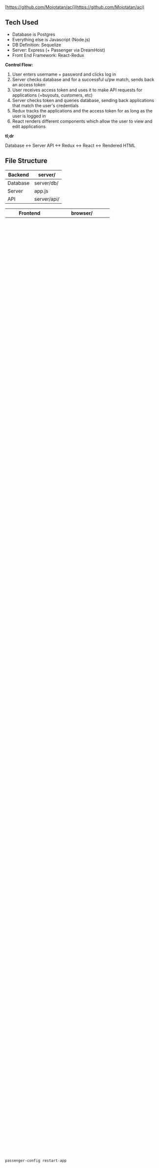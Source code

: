 [https://github.com/Mojotatan/aci](https://github.com/Mojotatan/aci)

## Tech Used
* Database is Postgres
* Everything else is Javascript (Node.js)
* DB Definition: Sequelize
* Server: Express (+ Passenger via DreamHost)
* Front End Framework: React-Redux

**Control Flow:**
1. User enters username + password and clicks log in
2. Server checks database and for a successful u/pw match, sends back an access token
3. User receives access token and uses it to make API requests for applications (+buyouts, customers, etc)
4. Server checks token and queries database, sending back applications that match the user's credentials
5. Redux tracks the applications and the access token for as long as the user is logged in
6. React renders different components which allow the user to view and edit applications

**tl;dr**
<p>Database <-> Server API <-> Redux <-> React <-> Rendered HTML</p>


## File Structure

Backend | server/
------- | ---------
Database | server/db/
Server | app.js
API | server/api/

Frontend | browser/
-------- | ----------
Redux Store | browser/store/
React Containers | browser/containers/ <!-- Containers are aware of state -->
React Components | browser/components/ <!-- Components are purely for rendering elements -->

Media | public/
----- | ---------
Styles | public/assets/css/
Images | public/assets/img/


## Installation

**How to set up a dev environment**
1. Get the files <!-- make sure to find or create secrets -->

```
git clone https://github.com/Mojotatan/aci.git
npm install
```

2. Create secret files -- put any plain text in .devCert and the password for the server's email in .devMail

```
touch .devCert
touch .devMail
```

3. Download [postgress.app](https://postgresapp.com/), begin running it on port 5432, and create a database named 'aci'

4. Seed the database

```
npm run seed-dev
```

5. Start the webpack compiler and keep it running in a tab in terminal

```
npm run build-dev
```

6. Start the server!
<!-- The default port is 1337 (localhost:1337) but you can change this in app.js -->
```
npm run start-dev
```

**How to set up on Dreamhost**
1. Install and start PostgresQL

2. Check that Node.js is reasonably up to date

```
node -v
```

3. Get the files -- make sure you download the production branch

```
git clone https://github.com/Mojotatan/aci.git
npm install
```

4. Run webpack to compile bundle.js

```
npm run build
```

5. Configure process.env variables for DATABASE_URL, EMAIL_PW, and CERT

```
export key=value
```

If process.env variables are getting overwritten or otherwise misbehaving, set up hidden files with the secrets as you would in a dev environment.

6. Configure Passenger on cpanel if you haven't already

7. Start Passenger

8. [Follow this tutorial to set up SSL](https://medium.com/@yash.kulshrestha/using-lets-encrypt-with-express-e069c7abe625)
```
//chmod certbot-auto a+x
sudo ./certbot-auto certonly --webroot -w ./public -d myadmindev.xyz
```

9. After you successfully generate web certificates, create symbolic links to them:
```
mkdir .ssl
ln -s /path/to/cert /path/to/web/directory/.ssl/fullchain.pem
ln -s /path/to/key /path/to/web/directory/.ssl/privkey.pem
```

10. Create/edit Passengerfile.json to say:
```
{
  "app_type": "node",
  "startup_file": "app.js",
  "environment": "development",
  "daemonize": true,
  "log_file": "./log",
  "pid_file": "./pid",
  "port": 80,
  "ssl": true,
  "ssl_certificate": "./.ssl/fullchain.pem",
  "ssl_certificate_key": "./.ssl/privkey.pem",
  "ssl_port": 443
}
```

11. TODO: automate certificate renewal
```
certbot-auto renew
```

12. Set up a cron job to automatically backup the database:
```
crontab -e
```
Add the following:
```
01	01	04	*	*	/usr/local/pgsql/bin/pg_dump aci > /home/impact_myadmin/dbackups/$(date +\%Y\%m\%d)
```

**How to update on a Remote Server**
1. Download the updates -- make sure you download the production branch

```
git pull origin production
npm install
```

2. Change dbUrl in server/db/index.js. You may have to manually add the email password as well.
*Addendum* You might have to do this as root b/c of permissions issues.

3. Restart Passenger

```
passenger-config restart-app
```
or
```
rm tmp/restart.txt
touch tmp/restart.txt
```

4. Double check to make sure everything is configured and running correctly.

*cough cough*
```
node -v
```

If you need to restart the Passenger instance (after changing values in Passengerfile.json, for example):
```
kill <pid>
passenger start
```

You can find the pid in the pid file or with
```
ps aux | grep passenger
```

**How to make changes to the database while live**
1. Export the database into a dump file.

```
pg_dump aci > path/to/file
```

2. Edit the database schema in the dump file to match the new changes.

3. Wipe the database.

```
psql -h localhost -U postgres
drop database aci; create database aci;
```

4. Import the dump file into the database.

```
psql -h localhost -U postgres aci < path/to/file
```


**How to deal with everything shutting down for no reason**

So this happened on Dreamhost before and I don't know why.  Here's how I fixed it.

0. If you for some reason can't log into the postgres user

```
adduser (postgres user)
chown -R (postgres user) /usr/local/pgsql/data/
```

1. Log into postgres user and start database

```
su (postgres user)
/usr/local/pgsql/bin/pg_ctl start -l /path/to/logfile -D /usr/local/pgsql/data/
```

You might have to recreate the impact_myadmin user

```
createuser -h localhost -U postgres
```

2. Create, delete, and recreate the aci database (idk why but I had to do this)

```
psql -h localhost -U postgres
create database aci; drop database aci; create database aci;
```

3. Import the database dump file

```
psql -h localhost -U postgres aci < path/to/file
```

4. Start/Restart Passenger

```
passenger start
```
or
```
passenger-config restart-app
```